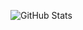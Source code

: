 <!-- 包含所有commits和私有贡献 -->
![GitHub Stats](https://pixel-profile.vercel.app/api/github-stats?username=AxiaoJJ&&theme=rainbow&screen_effect=true&include_all_commits=true&count_private=true&hide=rank,prs&dithering=true&pixelate_avatar=false
)
